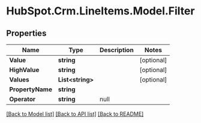 # HubSpot.Crm.LineItems.Model.Filter

## Properties

Name | Type | Description | Notes
------------ | ------------- | ------------- | -------------
**Value** | **string** |  | [optional] 
**HighValue** | **string** |  | [optional] 
**Values** | **List&lt;string&gt;** |  | [optional] 
**PropertyName** | **string** |  | 
**Operator** | **string** | null | 

[[Back to Model list]](../README.md#documentation-for-models) [[Back to API list]](../README.md#documentation-for-api-endpoints) [[Back to README]](../README.md)

